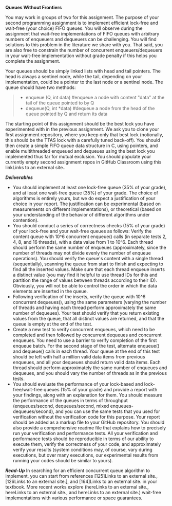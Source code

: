 
**Queues Without Frontiers**

You may work in groups of two for this assignment.  The purpose of your second programming assignment is to implement efficient lock-free and wait-free (your choice) FIFO queues. You will observe during the assignment that wait-free implementations of FIFO queues with arbitrary numbers of enqueuers and dequeuers can be challenging. You will find solutions to this problem in the literature we share with you. That said, you are also free to constrain the number of concurrent enqueuers/dequeuers in your wait-free implementation without grade penalty if this helps you complete the assignment.

Your queues should be simply linked lists with head and tail pointers. The head is always a sentinel node, while the tail, depending on your implementation, could be a pointer to the last node or a sentinel node. The queue should have two methods:

>* enqueue (Q, int data) #enqueue a node with content "data" at the tail of the queue pointed to by Q
>* dequeue(Q, int *data) #dequeue a node from the head of the queue pointed by Q and return its data

The starting point of this assignment should be the best lock you have experimented with in the previous assignment. We ask you to clone your first assignment repository, where you keep only that best lock (notionally, this should be the TTAS lock with a carefully tuned back-off). You should then create a simple FIFO queue data structure in C, using pointers, and enable multithreaded enqueued and dequeues using the best lock you implemented thus far for mutual exclusion. You should populate your currently empty second assignment repos in GitHub Classroom using this linkLinks to an external site..

**_Deliverables_**
* You should implement at least one lock-free queue (35% of your grade), and at least one wait-free queue (35%) of your grade. The choice of algorithms is entirely yours, but we do expect a justification of your choice in your report. The justification can be experimental (based on measurements on different implementations), or theoretical (based on your understanding of the behavior of different algorithms under contention).
* You should conduct a series of correctness checks (15% of your grade) of your lock-free and your wait-free queues as follows:
Verify the content queue with 10^6 concurrent enqueue() calls (in separate tests  2, 4, 8, and 16 threads), with a data value from 1 to 10^6. Each thread should perform the same number of enqueues (approximately, since the number of threads may not divide evenly the number of enqueue operations). You should verify the queue's content with a single thread (sequentially), scanning the queue from start to finish and expecting to find all the inserted values. Make sure that each thread enqueue inserts a distinct value (you may find it helpful to use thread IDs for this and partition the range of values between threads according to their ID). Obviously, you will not be able to control the order in which the data elements are inserted in the queue.
* Following verification of the inserts, verify the queue with 10^6 concurrent dequeues(), using the same parameters (varying the number of threads and having each thread perform approximately the same number of dequeues). Your test should verify that you return existing values from the queue, that all distinct values are returned, and that the queue is empty at the end of the test.
* Create a new test to verify concurrent enqueues, which need to be completed and then followed by 
concurrent dequeues and concurrent enqueues. You need to use a barrier to verify completion of the first enqueue batch. For the second stage of the test, alternate enqueue() and dequeue() calls in each thread. Your queue at the end of this test should be left with half a million valid data items from previous enqueues, and all your dequeues should return valid data items. Each thread should perform approximately the same number of enqueues and dequeues, and you should vary the number of threads as in the previous tests. 
* You should evaluate the performance of your lock-based and lock-free/wait-free queues (15% of your grade) and provide a report with your findings, along with an explanation for them. You should measure the performance of the queues in terms of throughput (enqueues/second, dequeues/second, mixed enqueues-dequeues/second), and you can use the same tests that you used for verification without the verification code for this purpose. Your report should be added as a markup file to your GitHub repository. You should also provide a comprehensive readme file that explains how to precisely run your verification and performance tests. All your verification and performance tests should be reproducible in terms of our ability to execute them, verify the correctness of your code, and approximately verify your results (system conditions may, of course, vary during executions, but over many executions, our experimental results from running your codes should be similar to yours).

**_Read-Up_**
In searching for an efficient concurrent queue algorithm to implement, you can start from references [125]Links to an external site., [126Links to an external site.], and [164]Links to an external site. in your textbook. More recent works explore (hereLinks to an external site., hereLinks to an external site., and hereLinks to an external site.) wait-free implementations with various performance or space guarantees.

